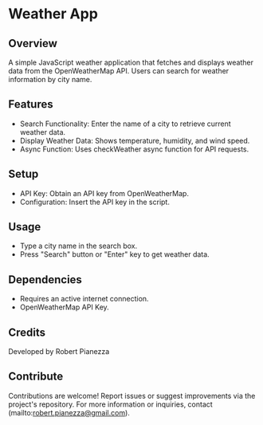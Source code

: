 # Weather App

## Overview
A simple JavaScript weather application that fetches and displays weather data from the OpenWeatherMap API. Users can search for weather information by city name.

## Features
- Search Functionality: Enter the name of a city to retrieve current weather data.
- Display Weather Data: Shows temperature, humidity, and wind speed.
- Async Function: Uses checkWeather async function for API requests.

## Setup
- API Key: Obtain an API key from OpenWeatherMap.
- Configuration: Insert the API key in the script.

## Usage
- Type a city name in the search box.
- Press "Search" button or "Enter" key to get weather data.

## Dependencies
- Requires an active internet connection.
- OpenWeatherMap API Key.

## Credits
Developed by Robert Pianezza

## Contribute
Contributions are welcome! Report issues or suggest improvements via the project's repository.
For more information or inquiries, contact (mailto:robert.pianezza@gmail.com).
